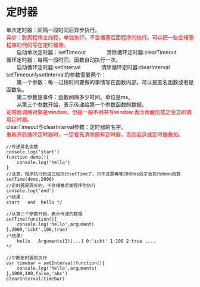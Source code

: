 # 定时器
单次定时器：间隔一段时间后异步执行。<br>
<font color=red>异步：脱离程序主线程，单独执行，不会堵塞后面程序的执行。可以把一些会堵塞程序的代码写在定时器里。</font><br>
&emsp;&emsp;启动单次定时器：setTimeout&emsp;&emsp;&emsp;&emsp;清除循环定时器:clearTimeout<br>
循环定时器：每隔一段时间，函数自动执行一次。<br>
&emsp;&emsp;启动循环定时器:setInterval&emsp;&emsp;&emsp;&emsp;清除循环定时器:clearInterval<br>
setTimeout与setInterval的参数需要两个：<br>
&emsp;&emsp;第一个参数：每一过段时间要做的事情写在函数内部。可以是匿名函数或者是函数名。<br>
&emsp;&emsp;第二参数是事件：函数间隔多少时间。单位是ms。<br>
&emsp;&emsp;从第三个参数开始，表示传递给第一个参数函数的数据。<br>
<font color=red>定时器调用对象是window。但是一般不用书写window.表示页面加载之后立即调用定时器。</font><br>
clearTimeout与clearInterval参数：定时器的名字。<br>
<font color=red>重新开启循环定时器时，一定要先清除原有定时器，否则会造成定时器叠加。</font><br>
    
    //传递具名函数
    console.log('start')
    function demo(){
        console.log('hello')
    }
    //注意，程序执行到这已经执行setTime了，只不过要再等2000ms后才会执行demo函数
    setTime(demo,2000)
    //定时器是异步的，不会堵塞后面程序的执行
    console.log('end')
    /*结果：
    start   end  hello */
    
    //从第三个参数开始，表示传递的数据
    setTime(function(){
        console.log('hello',argument)
    },2000,'ickt',100,true)
    /*结果:
        hello   Arguments(3)[...] 0:'ickt' 1:100 2:true ....
    */
    
    //中断定时器的执行
    var timebar = setInterval(function(){
        console.log('hello',arguments)
    },1000,100,false,'abc')
    clearInterval(timebar)
    
    
    








